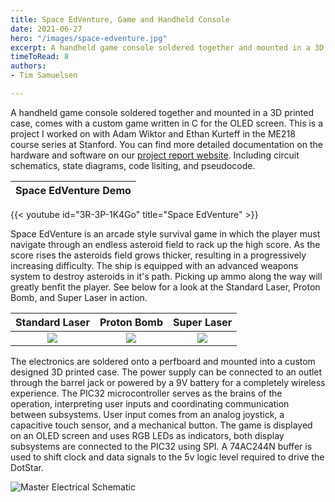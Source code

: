 ```yaml
---
title: Space EdVenture, Game and Handheld Console
date: 2021-06-27
hero: "/images/space-edventure.jpg"
excerpt: A handheld game console soldered together and mounted in a 3D printed case, comes with a custom game written in C for the OLED screen. 
timeToRead: 8
authors:
- Tim Samuelsen

---
```

A handheld game console soldered together and mounted in a 3D printed case, comes with a custom game written in C for the OLED screen.
This is a project I worked on with Adam Wiktor and Ethan Kurteff in the ME218 course series at Stanford. You can find more detailed documentation on the hardware and software on our [project report website](https://space-edventure.weebly.com/). Including circuit schematics, state diagrams, code lisiting, and pseudocode.

|  Space EdVenture Demo |
:-------------------------:|
{{< youtube id="3R-3P-1K4Go" title="Space EdVenture" >}}

Space EdVenture is an arcade style survival game in which the player must navigate through an endless asteroid field to rack up the high score. As the score rises the asteroids field grows thicker, resulting in a progressively increasing difficulty. The ship is equipped with an advanced weapons system to destroy asteroids in it's path. Picking up ammo along the way will greatly benfit the player. See below for a look at the Standard Laser, Proton Bomb, and Super Laser in action.

|  Standard Laser |  Proton Bomb |   Super Laser |
:-------------------------:|:-------------------------:|:-------------------------:
![](https://media.giphy.com/media/wkOnQNY0NJps0oVl0I/giphy.gif) | ![](https://media.giphy.com/media/XgVBoQ4dubMzya32O8/giphy.gif) | ![](https://media.giphy.com/media/AXPEvCLGbYEeo2AI9d/giphy.gif)  |

The electronics are soldered onto a perfboard and mounted into a custom designed 3D printed case. The power supply can be connected to an outlet through the barrel jack or powered by a 9V battery for a completely wireless experience. The PIC32 microcontroller serves as the brains of the operation, interpreting user inputs and coordinating communication between subsystems. User input comes from an analog joystick, a capacitive touch sensor, and a mechanical button. The game is displayed on an OLED screen and uses RGB LEDs as indicators, both display subsystems are connected to the PIC32 using SPI. A 74AC244N buffer is used to shift clock and data signals to the 5v logic level required to drive the DotStar.

![Master Electrical Schematic](/images/space-edventure-schematic.png)